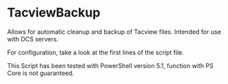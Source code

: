 # TacviewBackup
Allows for automatic cleanup and backup of Tacview files. Intended for use with DCS servers.

For configuration, take a look at the first lines of the script file.

This Script has been tested with PowerShell version 5.1, function with PS Core is not guaranteed.